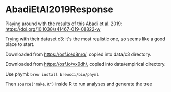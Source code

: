 # AbadiEtAl2019Response
Playing around with the results of this Abadi et al. 2019: https://doi.org/10.1038/s41467-019-08822-w

Trying with their dataset c3: it's the most realistic one, so seems like a good place to start.

Downloaded from https://osf.io/d8nrq/, copied into data/c3 directory.

Downloaded from https://osf.io/vx9dh/, copied into data/empirical directory.

Use phyml: `brew install brewsci/bio/phyml`

Then `source("make.R")` inside R to run analyses and generate the tree
